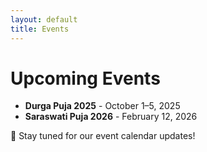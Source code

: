 ```yaml
---
layout: default
title: Events
---
```


# Upcoming Events

- **Durga Puja 2025** - October 1–5, 2025
- **Saraswati Puja 2026** - February 12, 2026

📅 Stay tuned for our event calendar updates!
